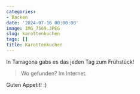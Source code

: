 ```yaml
---
categories:
- Backen
date: '2024-07-16 00:00:00'
image: IMG_7569.JPEG
slug: karottenkuchen
tags: []
title: Karottenkuchen
---
```



In Tarragona gabs es das jeden Tag zum Frühstück!

> Wo gefunden? Im Internet.

Guten Appetit! :)